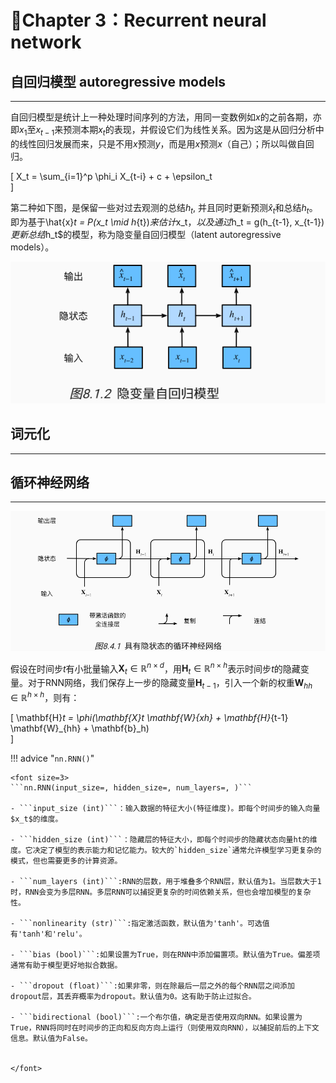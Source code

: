 # 🔗<B>Chapter 3：Recurrent neural network</B>
<script src="https://polyfill.io/v3/polyfill.min.js?features=es6"></script>
<script src="https://cdn.jsdelivr.net/npm/mathjax@3/es5/tex-chtml.js"></script>

## 自回归模型 autoregressive models
---

自回归模型是统计上一种处理时间序列的方法，用同一变数例如$x$的之前各期，亦即$x_1$至$x_{t-1}$来预测本期$x_t$的表现，并假设它们为线性关系。因为这是从回归分析中的线性回归发展而来，只是不用$x$预测$y$，而是用$x$预测$x$（自己）；所以叫做自回归。

\[
    X_t = \sum_{i=1}^p \phi_i X_{t-i} + c + \epsilon_t        
\]

第二种如下图，是保留一些对过去观测的总结$h_t$, 并且同时更新预测$\hat{x}_t$和总结$h_t$。即为基于\hat{x}_t = P(x_t \mid h_{t})$来估计$x_t$，以及通过$h_t = g(h_{t-1}, x_{t-1})$更新总结$h_t$的模型，称为隐变量自回归模型（latent autoregressive models）。

![](./d2l-img/ar1.png)

## 词元化
---



## 循环神经网络
---

![](./d2l-img/recu.png)

假设在时间步$t$有小批量输入$\mathbf{X}_t \in \mathbb{R}^{n \times d}$，用$\mathbf{H}_t \in \mathbb{R}^{n \times h}$表示时间步$t$的隐藏变量。对于RNN网络，我们保存上一步的隐藏变量$\mathbf{H}_{t-1}$，引入一个新的权重$\mathbf{W}_{hh} \in \mathbb{R}^{h \times h}$，则有：

\[
    \mathbf{H}_t = \phi(\mathbf{X}_t \mathbf{W}_{xh} + \mathbf{H}_{t-1} \mathbf{W}_{hh}  + \mathbf{b}_h)    
\]

!!! advice "```nn.RNN()```"

    <font size=3>
    ```nn.RNN(input_size=, hidden_size=, num_layers=, )``` 

    - ```input_size (int)```：输入数据的特征大小(特征维度)。即每个时间步的输入向量$x_t$的维度。

    - ```hidden_size (int)```：隐藏层的特征大小，即每个时间步的隐藏状态向量ht的维度。它决定了模型的表示能力和记忆能力。较大的`hidden_size`通常允许模型学习更复杂的模式，但也需要更多的计算资源。

    - ```num_layers (int)```:RNN的层数，用于堆叠多个RNN层，默认值为1。当层数大于1时，RNN会变为多层RNN。多层RNN可以捕捉更复杂的时间依赖关系，但也会增加模型的复杂性。

    - ```nonlinearity (str)```:指定激活函数，默认值为'tanh'。可选值有'tanh'和'relu'。
    
    - ```bias (bool)```:如果设置为True，则在RNN中添加偏置项。默认值为True。偏差项通常有助于模型更好地拟合数据。

    - ```dropout (float)```:如果非零，则在除最后一层之外的每个RNN层之间添加dropout层，其丢弃概率为dropout。默认值为0。这有助于防止过拟合。
    
    - ```bidirectional (bool)```:一个布尔值，确定是否使用双向RNN。如果设置为True，RNN将同时在时间步的正向和反向方向上运行（则使用双向RNN），以捕捉前后的上下文信息。默认值为False。


    </font>